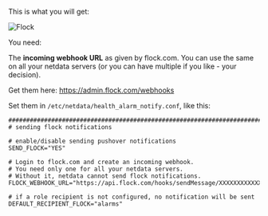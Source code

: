 
This is what you will get:


![Flock](https://i.imgur.com/ok9bRzw.png)

You need:

The **incoming webhook URL** as given by flock.com. You can use the same on all your netdata servers (or you can have multiple if you like - your decision).

Get them here: https://admin.flock.com/webhooks

Set them in `/etc/netdata/health_alarm_notify.conf`, like this:

```
###############################################################################
# sending flock notifications

# enable/disable sending pushover notifications
SEND_FLOCK="YES"

# Login to flock.com and create an incoming webhook.
# You need only one for all your netdata servers.
# Without it, netdata cannot send flock notifications.
FLOCK_WEBHOOK_URL="https://api.flock.com/hooks/sendMessage/XXXXXXXXXXXXXXXXXXXXXXXXXXXXXXX"

# if a role recipient is not configured, no notification will be sent
DEFAULT_RECIPIENT_FLOCK="alarms"

```
